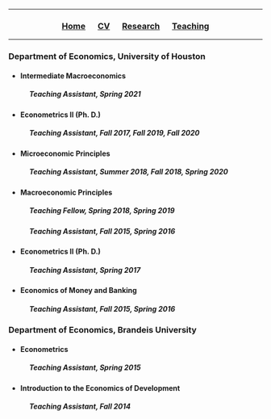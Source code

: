 ___

<h3> 
    <p align="center"> 
        <a href="https://xmgbautista.github.io/">Home</a> &emsp;
        <a href="https://xmgbautista.github.io/cv_xmgbautista.pdf">CV</a> &emsp;
        <a href="https://xmgbautista.github.io/research">Research</a> &emsp;
        <a href="https://xmgbautista.github.io/teaching">Teaching</a> 
    </p>
</h3>

___

### Department of Economics, University of Houston
<ul>
    <li><h4> Intermediate Macroeconomics </h4>
        <h5> &emsp; <em> Teaching Assistant, </em> Spring 2021 </h5> </li>
    <li><h4> Econometrics II (Ph. D.) </h4>
        <h5> &emsp; <em> Teaching Assistant, </em> Fall 2017, Fall 2019, Fall 2020 </h5> </li>
    <li><h4> Microeconomic Principles </h4>
        <h5> &emsp; <em> Teaching Assistant, </em> Summer 2018, Fall 2018, Spring 2020 </h5> </li>
    <li><h4> Macroeconomic Principles </h4>
        <h5> &emsp; <em> Teaching Fellow, </em> Spring 2018, Spring 2019 </h5>
        <h5> &emsp; <em> Teaching Assistant, </em> Fall 2015, Spring 2016 </h5> </li>
    <li><h4> Econometrics II (Ph. D.) </h4>
        <h5> &emsp; <em> Teaching Assistant, </em> Spring 2017 </h5> </li>
    <li><h4> Economics of Money and Banking </h4>
        <h5> &emsp; <em> Teaching Assistant, </em> Fall 2015, Spring 2016 </h5> </li>
</ul>

### Department of Economics, Brandeis University
<ul>
    <li><h4> Econometrics </h4>
        <h5> &emsp; <em> Teaching Assistant, </em> Spring 2015 </h5> </li>
    <li><h4> Introduction to the Economics of Development </h4>
        <h5> &emsp; <em> Teaching Assistant, </em> Fall 2014 </h5> </li>
</ul>
